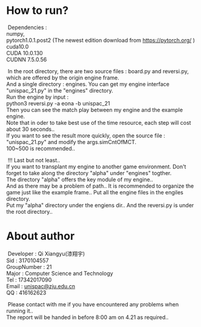 # How to run?

​	Dependencies : <br>		numpy, <br>		pytorch1.0.1.post2 (The newest edition download from <https://pytorch.org/> )<br>		cuda10.0<br>		CUDA 10.0.130<br>		CUDNN 7.5.0.56	

​	In the root directory, there are two source files : board.py and reversi.py, which are offered by the origin engine frame.<br>And a single directory : engines. You can get my engine interface "unispac_21.py" in the "engines" directory.<br>	Run the engine by input :<br>		python3 reversi.py -a eona -b unispac_21<br>	Then you can see the match play between my engine and the example engine.<br>	Note that in oder to take best use of the time resource, each step will cost about 30 seconds.. <br>	If you want to see the result more quickly, open the source file : "unispac_21.py" and modify the args.simCntOfMCT.<br>	100~500 is recommended..

​	!!! Last but not least..<br>	If you want to transplant my engine to another game environment. Don't forget to take along the directory "alpha" under "engines" togther.<br>	The directory "alpha" offers the key module of my engine..<br>	And as there may be a problem of path.. It is recommended to organize the game just like the example frame.. Put all the engine files in the engiles directory.<br>Put my "alpha" directory under the engiens dir.. And the reversi.py is under the root directory..	



# About author

​	Developer : Qi Xiangyu(漆翔宇)<br>	Sid : 3170104557<br>	GroupNumber : 21<br>	Major : Computer Science and Technology<br>	Tel : 17342017090<br>	Email : unispac@zju.edu.cn<br>	QQ : 416162623<br>	

​	Please contact with me if you have encountered any problems when running it..<br>	The report will be handed in before 8:00 am on 4.21 as required.. <br>	

​	